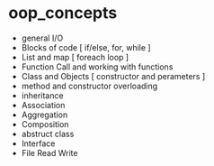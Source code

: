 # oop_concepts

- general I/O
- Blocks of code [ if/else, for, while ]
- List and map [ foreach loop ]
- Function Call and working with functions
- Class and Objects [ constructor and perameters ]
- method and constructor overloading
- inheritance
- Association
- Aggregation
- Composition
- abstruct class
- Interface
- File Read Write
